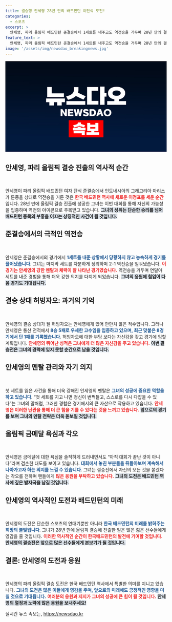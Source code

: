 ```yaml
---
title: 결승행 안세영 28년 만의 배드민턴 여단식 도전!
categories:
  - 스포츠
excerpt: >
  안세영, 파리 올림픽 배드민턴 준결승에서 1세트를 내주고도 역전승을 거두며 28년 만의 결승 진출! 금메달을 향한 그녀의 도전이 기대된다. 5일 허빙자오와의 대결에서 역대 기록을 갱신할 수 있을지 주목!
feature_text: >
  안세영, 파리 올림픽 배드민턴 준결승에서 1세트를 내주고도 역전승을 거두며 28년 만의 결승 진출! 금메달을 향한 그녀의 도전이 기대된다. 5일 허빙자오와의 대결에서 역대 기록을 갱신할 수 있을지 주목!
image: '/assets/img/newsdao_breakingnews.jpg'
---
```


<p><img src="/assets/img/newsdao_breakingnews.jpg" alt="ranknews 속보" /></p>

<h2 data-ke-size="size26">안세영, 파리 올림픽 결승 진출의 역사적 순간</h2>

<p data-ke-size="size16">&nbsp;</p>

<p>안세영이 파리 올림픽 배드민턴 여자 단식 준결승에서 인도네시아의 그레고리아 마리스카 툰중을 상대로 역전승을 거둔 것은 <b><span style="color: #ee2323;">한국 배드민턴 역사에 새로운 이정표를 세운 순간</span></b>입니다. 28년 만에 올림픽 결승 진출에 성공한 그녀는 이번 대회를 통해 자신의 가능성을 입증하며 역전의 아이콘으로 주목받고 있습니다. <b><span style="background-color: #21538527;">그녀의 성취는 단순한 승리를 넘어 배드민턴 종목의 부흥을 이끄는 상징적인 사건이 될 것입니다.</span></b> </p>

<h2 data-ke-size="size26">준결승에서의 극적인 역전승</h2>

<p data-ke-size="size16">&nbsp;</p>

<p>안세영은 준결승에서의 경기에서 <b><span style="color: #1a5490;">1세트를 내준 상황에서 당황하지 않고 능숙하게 경기를 풀어냈습니다</span></b>. 그녀는 마지막 세트를 차분하게 정리하며 2-1 역전승을 일궈냈습니다. <b><span style="color: #ee2323;">이 경기는 안세영의 강한 멘탈과 체력이 잘 나타난 경기였습니다.</span></b> 역전승을 거두며 연달아 세트를 내준 경험을 통해 더욱 강한 의지를 다지게 되었습니다. <b><span style="background-color: #21538527;">그녀의 응원에 힘입어 다음 경기도 기대됩니다.</span></b></p>

<h2 data-ke-size="size26">결승 상대 허빙자오: 과거의 기억</h2>

<p data-ke-size="size16">&nbsp;</p>

<p>안세영의 결승 상대가 될 허빙자오는 안세영에게 있어 만만치 않은 적수입니다. 그러나 안세영은 통산 전적에서 <b><span style="color: #1a5490;">8승 5패로 우세한 고수임을 입증하고 있으며, 최근 맞붙은 8경기에서 단 1패를 기록했습니다</span></b>. 허빙자오에 대한 부담 보다는 자신감을 갖고 경기에 임할 계획입니다. <b><span style="color: #ee2323;">안세영의 뛰어난 성적은 그녀에게 더 많은 자신감을 주고 있습니다.</span></b> <b><span style="background-color: #21538527;">이번 결승전은 그녀의 경력에 잊지 못할 순간으로 남을 것입니다.</span></b></p>

<h2 data-ke-size="size26">안세영의 멘탈 관리와 자기 의지</h2>

<p data-ke-size="size16">&nbsp;</p>

<p>첫 세트를 잃은 사건을 통해 더욱 강해진 안세영의 멘탈은 <b><span style="color: #1a5490;">그녀의 성공에 중요한 역할을 하고 있습니다</span></b>. “첫 세트를 지고 나면 정신이 번쩍들고, 스스로를 다시 다잡을 수 있다”는 그녀의 말처럼, 그러한 경험은 경기에서의 큰 자산으로 작용하고 있습니다. <b><span style="color: #ee2323;">안세영은 이러한 난관을 통해 더 큰 힘을 기를 수 있다는 것을 느끼고 있습니다.</span></b> <b><span style="background-color: #21538527;">앞으로의 경기를 보며 그녀의 멘탈 전략은 더욱 돋보일 것입니다.</span></b></p>

<h2 data-ke-size="size26">올림픽 금메달 욕심과 각오</h2>

<p data-ke-size="size16">&nbsp;</p>

<p>안세영은 금메달에 대한 욕심을 솔직하게 드러내면서도 “아직 대회가 끝난 것이 아니다”라며 겸손한 태도를 보이고 있습니다. <b><span style="color: #1a5490;">대회에서 놓친 부분들을 뒤돌아보며 계속해서 나아가고자 하는 의지를 느낄 수 있습니다</span></b>. 그녀는 결승전에서 자신의 모든 것을 쏟겠다는 각오를 전하며 팬들에게 <b><span style="color: #ee2323;">많은 응원을 부탁하고 있습니다.</span></b> <b><span style="background-color: #21538527;">그녀의 도전은 배드민턴 역사에 깊은 발자국을 남길 것입니다.</span></b></p>

<h2 data-ke-size="size26">안세영의 역사적인 도전과 배드민턴의 미래</h2>

<p data-ke-size="size16">&nbsp;</p>

<p>안세영의 도전은 단순한 스포츠의 연대기뿐만 아니라 <b><span style="color: #1a5490;">한국 배드민턴의 미래를 밝혀주는 희망의 불빛입니다</span></b>. 그녀가 28년 만에 올림픽 결승에 진출한 일은 많은 젊은 선수들에게 영감을 줄 것입니다. <b><span style="color: #ee2323;">이러한 역사적인 순간이 한국배드민턴의 발전에 기여할 것입니다.</span></b> <b><span style="background-color: #21538527;">안세영의 결승전은 앞으로 많은 선수들에게 본보기가 될 것입니다.</span></b></p>

<h2 data-ke-size="size26">결론: 안세영의 도전과 응원</h2>

<p data-ke-size="size16">&nbsp;</p>

<p>안세영의 파리 올림픽 결승 도전은 한국 배드민턴 역사에서 특별한 의미를 지니고 있습니다. <b><span style="color: #1a5490;">그녀의 도전은 많은 이들에게 영감을 주며, 앞으로의 미래에도 긍정적인 영향을 미칠 것으로 기대됩니다.</span></b> <b><span style="color: #ee2323;">여러분의 응원과 지지가 그녀의 성공에 큰 힘이 될 것입니다.</span></b> <b><span style="background-color: #21538527;">안세영의 열정과 노력에 많은 응원을 보내주세요!</span></b></p>
실시간 뉴스 속보는, <a href="https://newsdao.kr" rel="dofollow">https://newsdao.kr</a>


